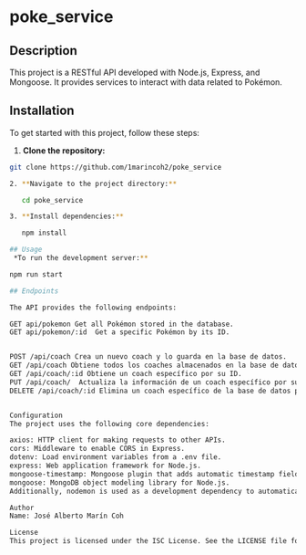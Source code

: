 
# poke_service

## Description

This project is a RESTful API developed with Node.js, Express, and Mongoose. It provides services to interact with data related to Pokémon.

## Installation

To get started with this project, follow these steps:

1. **Clone the repository:**

```bash
git clone https://github.com/1marincoh2/poke_service

2. **Navigate to the project directory:**

   cd poke_service

3. **Install dependencies:**

   npm install

## Usage
 *To run the development server:**

npm run start

## Endpoints

The API provides the following endpoints:

GET api/pokemon Get all Pokémon stored in the database.
GET api/pokemon/:id  Get a specific Pokémon by its ID.


POST /api/coach Crea un nuevo coach y lo guarda en la base de datos.
GET /api/coach Obtiene todos los coaches almacenados en la base de datos.
GET /api/coach/:id Obtiene un coach específico por su ID.
PUT /api/coach/  Actualiza la información de un coach específico por su ID.
DELETE /api/coach/:id Elimina un coach específico de la base de datos por su ID.


Configuration
The project uses the following core dependencies:

axios: HTTP client for making requests to other APIs.
cors: Middleware to enable CORS in Express.
dotenv: Load environment variables from a .env file.
express: Web application framework for Node.js.
mongoose-timestamp: Mongoose plugin that adds automatic timestamp fields to documents.
mongoose: MongoDB object modeling library for Node.js.
Additionally, nodemon is used as a development dependency to automatically restart the server when changes are made to the code.

Author
Name: José Alberto Marín Coh

License
This project is licensed under the ISC License. See the LICENSE file for more details.   
